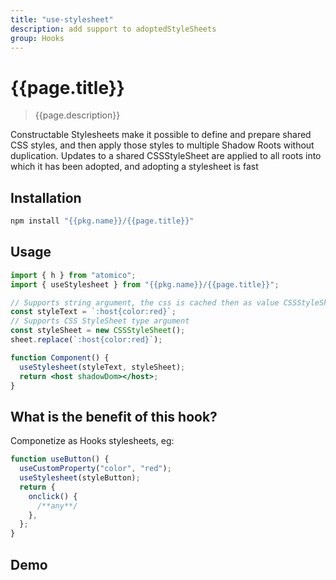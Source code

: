 ```yaml
---
title: "use-stylesheet"
description: add support to adoptedStyleSheets
group: Hooks
---
```


# {{page.title}}

> {{page.description}}

Constructable Stylesheets make it possible to define and prepare shared CSS styles, and then apply those styles to multiple Shadow Roots without duplication. Updates to a shared CSSStyleSheet are applied to all roots into which it has been adopted, and adopting a stylesheet is fast

## Installation

```bash
npm install "{{pkg.name}}/{{page.title}}"
```

## Usage

```jsx
import { h } from "atomico";
import { useStylesheet } from "{{pkg.name}}/{{page.title}}";

// Supports string argument, the css is cached then as value CSSStyleSheet
const styleText = `:host{color:red}`;
// Supports CSS StyleSheet type argument
const styleSheet = new CSSStyleSheet();
sheet.replace(`:host{color:red}`);

function Component() {
  useStylesheet(styleText, styleSheet);
  return <host shadowDom></host>;
}
```

## What is the benefit of this hook?

Componetize as Hooks stylesheets, eg:

```js
function useButton() {
  useCustomProperty("color", "red");
  useStylesheet(styleButton);
  return {
    onclick() {
      /**any**/
    },
  };
}
```

## Demo

<a-showcase src="./use-stylesheet.showcase.js"></a-showcase>

<script type="module" src="../../components/a-showcase/a-showcase.js"></script>
